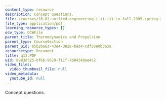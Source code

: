 ```yaml
---
content_type: resource
description: Concept questions.
file: /courses/16-01-unified-engineering-i-ii-iii-iv-fall-2005-spring-2006/8983d325bf6b5620f11f7b84348ee4c2_q13.PDF
file_type: application/pdf
learning_resource_types: []
ocw_type: OCWFile
parent_title: Thermodynamics and Propulsion
parent_type: CourseSection
parent_uid: 05b2ba63-43e4-3028-bad4-cdf50e0b363a
resourcetype: Document
title: q13.PDF
uid: 8983d325-bf6b-5620-f11f-7b84348ee4c2
video_files:
  video_thumbnail_file: null
video_metadata:
  youtube_id: null
---
```

Concept questions.